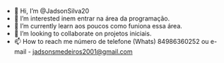 - 👋 Hi, I’m @JadsonSilva20
- 👀 I’m interested inem entrar na área da programação.
- 🌱 I’m currently learn  aos poucos como funiona essa área.
- 💞️ I’m looking to collaborate on projetos iniciais.
- 📫 How to reach me número de telefone (Whats) 84986360252 ou e-mail - jadsonsmedeiros2001@gmail.com

<!---
JadsonSilva20/JadsonSilva20 is a ✨ special ✨ repository because its `README.md` (this file) appears on your GitHub profile.
You can click the Preview link to take a look at your changes.
--->
